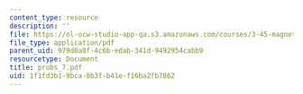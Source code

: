 ```yaml
---
content_type: resource
description: ''
file: https://ol-ocw-studio-app-qa.s3.amazonaws.com/courses/3-45-magnetic-materials-spring-2004/1f1fd3b19bca0b3fb41ef16ba2fb7862_probs_7.pdf
file_type: application/pdf
parent_uid: 979d0a8f-4c6b-edab-341d-9492954cabb9
resourcetype: Document
title: probs_7.pdf
uid: 1f1fd3b1-9bca-0b3f-b41e-f16ba2fb7862
---
```

